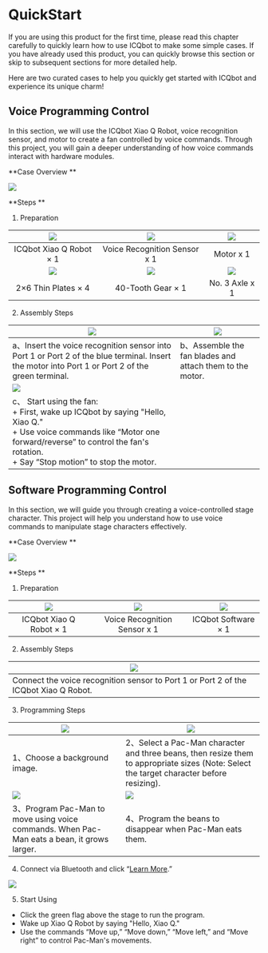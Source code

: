 # **QuickStart**

If you are using this product for the first time, please read this chapter carefully to quickly learn how to use ICQbot to make some simple cases. If you have already used this product, you can quickly browse this section or skip to subsequent sections for more detailed help.

Here are two curated cases to help you quickly get started with ICQbot and experience its unique charm!  

## Voice Programming Control  
In this section, we will use the ICQbot Xiao Q Robot, voice recognition sensor, and motor to create a fan controlled by voice commands. Through this project, you will gain a deeper understanding of how voice commands interact with hardware modules.  


**Case Overview  **

![](https://cdn.nlark.com/yuque/0/2024/gif/50805074/1733469256361-7b5cc4c6-be3c-468a-9f86-572c3d49a7fb.gif)



**Steps  **

1. Preparation  

| ![](https://cdn.nlark.com/yuque/0/2024/png/48120084/1732945207505-330a6830-f68c-4fb4-bed2-b82e8ea1d4d4.png?x-oss-process=image%2Fformat%2Cwebp%2Fresize%2Cw_853%2Climit_0) | ![](https://cdn.nlark.com/yuque/0/2024/png/48120084/1732945237442-ea33b538-68d3-447e-b406-3b5ba5aa2403.png?x-oss-process=image%2Fformat%2Cwebp%2Fresize%2Cw_750%2Climit_0) | ![](https://cdn.nlark.com/yuque/0/2024/png/48120084/1732945264288-b0be6c80-5f31-46f3-b119-dd7bba22fc6c.png?x-oss-process=image%2Fformat%2Cwebp%2Fresize%2Cw_750%2Climit_0) |
| :---: | :---: | :---: |
| ICQbot Xiao Q Robot × 1 | Voice Recognition Sensor x 1 | Motor x 1 |
| ![](https://cdn.nlark.com/yuque/0/2024/png/48120084/1732944883221-32e0f0ff-0f46-45b8-bc4b-cb2299f4a91c.png?x-oss-process=image%2Fformat%2Cwebp) | ![](https://cdn.nlark.com/yuque/0/2024/png/48120084/1732944704876-c1a2ba6e-e864-4589-a3db-f35e066d80ba.png?x-oss-process=image%2Fformat%2Cwebp) | ![](https://cdn.nlark.com/yuque/0/2024/png/48120084/1732944925720-38de51ef-43ba-4b69-a234-91d0eec423a7.png?x-oss-process=image%2Fformat%2Cwebp) |
|  2×6 Thin Plates  × 4 |  40-Tooth Gear  × 1 |  No. 3 Axle  x 1 |


2. Assembly Steps  

| ![](https://cdn.nlark.com/yuque/0/2024/gif/48120084/1732933479185-8d0f7e8c-9ca6-441c-980b-98150eeda753.gif)<br/> | ![](https://cdn.nlark.com/yuque/0/2024/gif/48120084/1732933836186-25fd46e7-a6f7-43ee-8d5a-3ad5753433da.gif)<br/> |
| --- | --- |
| a、Insert the voice recognition sensor into Port 1 or Port 2 of the blue terminal. Insert the motor into Port 1 or Port 2 of the green terminal.   | b、Assemble the fan blades and attach them to the motor.   |
| ![](https://cdn.nlark.com/yuque/0/2024/gif/50805074/1733469326016-30f90c8c-493d-4b1a-901b-514d0d2eda59.gif)<br/> | |
| c、 Start using the fan:  <br/>+ First, wake up ICQbot by saying "Hello, Xiao Q."<br/>+ Use voice commands like “Motor one forward/reverse” to control the fan's rotation.<br/>+ Say “Stop motion” to stop the motor. | |




## Software Programming Control  
In this section, we will guide you through creating a voice-controlled stage character. This project will help you understand how to use voice commands to manipulate stage characters effectively.  



**Case Overview  **

![](https://cdn.nlark.com/yuque/0/2024/gif/50805074/1733475226347-98e9a518-1606-48ce-a318-1e87a627812c.gif)

**Steps  **

1. Preparation  

| ![](https://cdn.nlark.com/yuque/0/2024/png/48120084/1732937768608-f49405bf-274b-4f05-8d64-7f3020f28939.png) | ![](https://cdn.nlark.com/yuque/0/2024/png/48120084/1732937799653-ea38bdae-8efb-477a-bf82-e4c7a226490e.png) | ![](https://cdn.nlark.com/yuque/0/2024/png/50805074/1732945670261-572e0350-e02a-436e-be45-32adda2faed6.png) |
| :---: | :---: | :---: |
| ICQbot Xiao Q Robot × 1 | Voice Recognition Sensor x 1 |  ICQbot Software  × 1 |


2. Assembly Steps  

| ![](https://cdn.nlark.com/yuque/0/2024/gif/48120084/1732934567597-f7b70db1-8764-47f5-8a81-342aa42edce5.gif)<br/>  |
| --- |
| Connect the voice recognition sensor to Port 1 or Port 2 of the ICQbot Xiao Q Robot. |


3. Programming Steps  

| ![](https://cdn.nlark.com/yuque/0/2024/gif/48120084/1732935153135-9691df00-b8c8-4523-8f10-f3fb0af2bdaa.gif)<br/> | ![](https://cdn.nlark.com/yuque/0/2024/gif/48120084/1732935337267-f7e4e99d-cb51-415a-a5f1-0e5f3b11fa77.gif)<br/> |
| --- | --- |
| 1、Choose a background image.   | 2、Select a Pac-Man character and three beans, then resize them to appropriate sizes (Note: Select the target character before resizing).   |
| ![](https://cdn.nlark.com/yuque/0/2024/gif/48120084/1732935507279-b691f608-38a4-4fb0-88ed-7e73cb4e10ed.gif)<br/> | ![](https://cdn.nlark.com/yuque/0/2024/gif/48120084/1732935677499-9fe1c211-b4de-4dfb-a074-f24c8ce4357e.gif)<br/> |
| 3、Program Pac-Man to move using voice commands. When Pac-Man eats a bean, it grows larger.   | 4、Program the beans to disappear when Pac-Man eats them.   |


4. Connect via Bluetooth and click “[Learn More](https://www.yuque.com/crystal-vzc6k/cfl3ix/lzppy94ty3eofheo?singleDoc#%20《使用指南》).”

![](https://cdn.nlark.com/yuque/0/2024/gif/50805074/1733475272107-0b2b3546-888f-4311-941d-20ca35bc14ef.gif)

5.  Start Using  
+ Click the green flag above the stage to run the program.
+ Wake up Xiao Q Robot by saying "Hello, Xiao Q."
+ Use the commands “Move up,” “Move down,” “Move left,” and “Move right” to control Pac-Man's movements.



